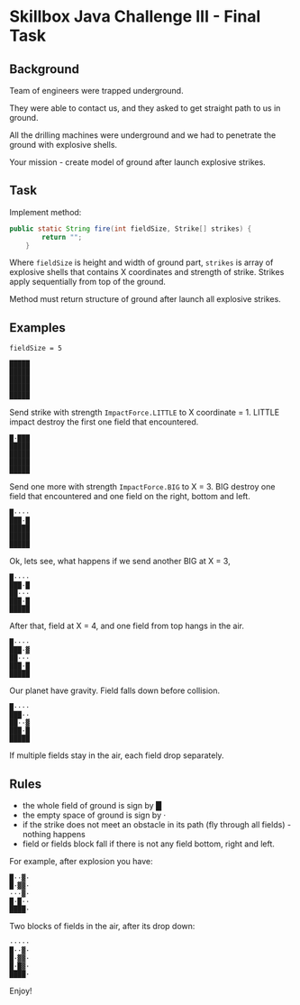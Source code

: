 # Skillbox Java Challenge III - Final Task

## Background

Team of engineers were trapped underground.

They were able to contact us, and they asked to 
get straight path to us in ground.

All the drilling machines were underground 
and we had to penetrate the ground with explosive shells.

Your mission - create model of ground after launch explosive strikes.

## Task

Implement method:

```java
public static String fire(int fieldSize, Strike[] strikes) {
        return "";
    }
```

Where `fieldSize` is height and width of ground part,
`strikes` is array of explosive shells that contains X coordinates
and strength of strike. Strikes apply sequentially from top of the ground.

Method must return structure of ground after launch all explosive strikes.

## Examples

`fieldSize = 5`

```
█████
█████
█████
█████
█████
```

Send strike with strength `ImpactForce.LITTLE` to X coordinate = 1.
LITTLE impact destroy the first one field that encountered.

```
█·███
█████
█████
█████
█████
```

Send one more with strength `ImpactForce.BIG` to X = 3.
BIG destroy one field that encountered and one field on the
right, bottom and left.

```
█····
███·█
█████
█████
█████
```

Ok, lets see, what happens if we send another BIG at X = 3,

```
█····
███·█
██···
███·█
█████
```

After that, field at X = 4, and one field from top hangs in the air.

```
█····
███·▓ 
██···
███·█
█████
```

Our planet have gravity. Field falls down before collision.

```
█····
███·· 
██··▓ 
███·█
█████
```

If multiple fields stay in the air, each field drop separately.

## Rules

- the whole field of ground is sign by █
- the empty space of ground is sign by ·
- if the strike does not meet an obstacle
in its path (fly through all fields) - nothing happens
- field or fields block fall if there is not any field bottom, right and left.

For example, after explosion you have:

```
█··▓·
█·▓▓·
···▓·
█·█··
████·
```

Two blocks of fields in the air, after its drop down:

```
·····
█··▓·
█·▓▓·
█·█▓·
████·
```

Enjoy!